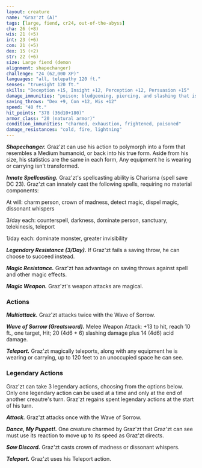 ```yaml
---
layout: creature
name: "Graz'zt (A)"
tags: [large, fiend, cr24, out-of-the-abyss]
cha: 26 (+8)
wis: 21 (+5)
int: 23 (+6)
con: 21 (+5)
dex: 15 (+2)
str: 22 (+6)
size: Large fiend (demon
alignment: shapechanger)
challenge: "24 (62,000 XP)"
languages: "all, telepathy 120 ft."
senses: "truesight 120 ft."
skills: "Deception +15, Insight +12, Perception +12, Persuasion +15"
damage_immunities: "poison; bludgeoning, piercing, and slashing that is nonmagical"
saving_throws: "Dex +9, Con +12, Wis +12"
speed: "40 ft."
hit_points: "378 (36d10+180)"
armor_class: "20 (natural armor)"
condition_immunities: "charmed, exhaustion, frightened, poisoned"
damage_resistances: "cold, fire, lightning"
---
```


***Shapechanger.*** Graz'zt can use his action to polymorph into a form that resembles a Medium humanoid, or back into his true form. Aside from his size, his statistics are the same in each form, Any equipment he is wearing or carrying isn't transformed.

***Innate Spellcasting.*** Graz'zt's spellcasting ability is Charisma (spell save DC 23). Graz'zt can innately cast the following spells, requiring no material components:

At will: charm person, crown of madness, detect magic, dispel magic, dissonant whispers

3/day each: counterspell, darkness, dominate person, sanctuary, telekinesis, teleport

1/day each: dominate monster, greater invisibility

***Legendary Resistance (3/Day).*** If Graz'zt fails a saving throw, he can choose to succeed instead.

***Magic Resistance.*** Graz'zt has advantage on saving throws against spell and other magic effects.

***Magic Weapon.*** Graz'zt's weapon attacks are magical.

### Actions

***Multiattack.*** Graz'zt attacks twice with the Wave of Sorrow.

***Wave of Sorrow (Greatsword).*** Melee Weapon Attack: +13 to hit, reach 10 ft., one target, Hit; 20 (4d6 + 6) slashing damage plus 14 (4d6) acid damage.

***Teleport.*** Graz'zt magically teleports, along with any equipment he is wearing or carrying, up to 120 feet to an unoccupied space he can see.

### Legendary Actions

Graz'zt can take 3 legendary actions, choosing from the options below. Only one legendary action can be used at a time and only at the end of another creautre's turn. Graz'zt regains spent legendary actions at the start of his turn.

***Attack.*** Graz'zt attacks once with the Wave of Sorrow.

***Dance, My Puppet!.*** One creature charmed by Graz'zt that Graz'zt can see must use its reaction to move up to its speed as Graz'zt directs.

***Sow Discord.*** Graz'zt casts crown of madness or dissonant whispers.

***Teleport.*** Graz'zt uses his Teleport action.